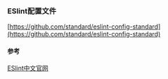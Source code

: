 ### ESlint配置文件

[https://github.com/standard/eslint-config-standard](https://github.com/standard/eslint-config-standard)

#### 参考

[ESlint中文官网](http://eslint.cn/docs/user-guide/configuring)



